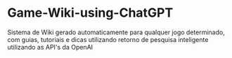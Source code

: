 # Game-Wiki-using-ChatGPT
Sistema de Wiki gerado automaticamente para qualquer jogo determinado, com guias, tutoriais e dicas utilizando retorno de pesquisa inteligente utilizando as API's da OpenAI
